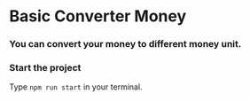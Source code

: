 # Basic Converter Money

### You can convert your money to different money unit.

### Start the project
Type ``npm run start`` in your terminal.